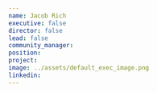 ```yaml
---
name: Jacob Rich
executive: false
director: false
lead: false
community_manager:   
position:  
project:  
image: ../assets/default_exec_image.png
linkedin: 
---
```

